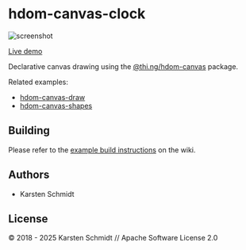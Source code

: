 # hdom-canvas-clock

![screenshot](https://raw.githubusercontent.com/thi-ng/umbrella/develop/assets/examples/hdom-canvas-clock.png)

[Live demo](http://demo.thi.ng/umbrella/hdom-canvas-clock/)

Declarative canvas drawing using the
[@thi.ng/hdom-canvas](https://github.com/thi-ng/umbrella/tree/develop/packages/hdom-canvas)
package.

Related examples:

- [hdom-canvas-draw](https://github.com/thi-ng/umbrella/tree/develop/examples/hdom-canvas-draw)
- [hdom-canvas-shapes](https://github.com/thi-ng/umbrella/tree/develop/examples/hdom-canvas-shapes)

## Building

Please refer to the [example build
instructions](https://github.com/thi-ng/umbrella/wiki/Example-build-instructions)
on the wiki.

## Authors

- Karsten Schmidt

## License

&copy; 2018 - 2025 Karsten Schmidt // Apache Software License 2.0
